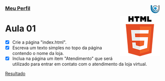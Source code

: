 ### [Meu Perfil](http://phstefen.github.io/) <img align="right" src="../../img/unicesumar.png" width="30"/>

<img align="right" src="../../img/html.png" width="130"/>

# Aula 01

- [X] Crie a página "index.html".
- [X] Escreva um texto simples no topo da página contendo o nome da loja.
- [X] Inclua na página um item "Atendimento" que será utilizado para entrar em contato com o atendimento da loja virtual.

[Resultado](https://github.com/phStefen/aulas-html-css/blob/master/unicesumar/aula-01/index.html)